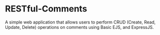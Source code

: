 # RESTful-Comments
A simple web application that allows users to perform CRUD (Create, Read, Update, Delete) operations on comments using Basic EJS, and ExpressJS.

